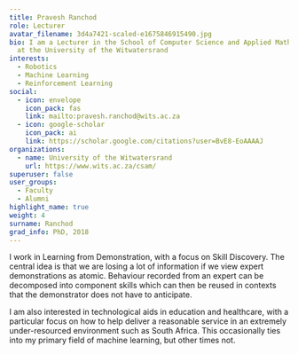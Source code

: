 ```yaml
---
title: Pravesh Ranchod
role: Lecturer
avatar_filename: 3d4a7421-scaled-e1675846915490.jpg
bio: I am a Lecturer in the School of Computer Science and Applied Mathematics
  at the University of the Witwatersrand
interests:
  - Robotics
  - Machine Learning
  - Reinforcement Learning
social:
  - icon: envelope
    icon_pack: fas
    link: mailto:pravesh.ranchod@wits.ac.za
  - icon: google-scholar
    icon_pack: ai
    link: https://scholar.google.com/citations?user=BvE8-EoAAAAJ
organizations:
  - name: University of the Witwatersrand
    url: https://www.wits.ac.za/csam/
superuser: false
user_groups:
  - Faculty
  - Alumni
highlight_name: true
weight: 4
surname: Ranchod
grad_info: PhD, 2018
---
```

I work in Learning from Demonstration, with a focus on Skill Discovery. The central idea is that we are losing a lot of information if we view expert demonstrations as atomic. Behaviour recorded from an expert can be decomposed into component skills which can then be reused in contexts that the demonstrator does not have to anticipate.

I am also interested in technological aids in education and healthcare, with a particular focus on how to help deliver a reasonable service in an extremely under-resourced environment such as South Africa. This occasionally ties into my primary field of machine learning, but other times not.


